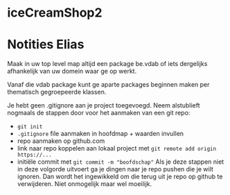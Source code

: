 # iceCreamShop2

# Notities Elias

Maak in uw top level map altijd een package be.vdab of iets dergelijks
afhankelijk van uw domein waar ge op werkt.

Vanaf die vdab package kunt ge aparte packages beginnen maken per thematisch gegroepeerde klassen.

Je hebt geen .gitignore aan je project toegevoegd. 
Neem alstublieft nogmaals de stappen door voor het aanmaken van een git repo:
* `git init`
* `.gitignore` file aanmaken in hoofdmap + waarden invullen
* repo aanmaken op github.com
* link naar repo koppelen aan lokaal project met `git remote add origin https://...`
* initiële commit met `git commit -m "boofdschap"`
Als je deze stappen niet in deze volgorde uitvoert ga je dingen naar je repo pushen die je wilt ignoren. Dan wordt het ingewikkeld om die terug uit je repo op github te verwijderen. Niet onmogelijk maar wel moeilijk.